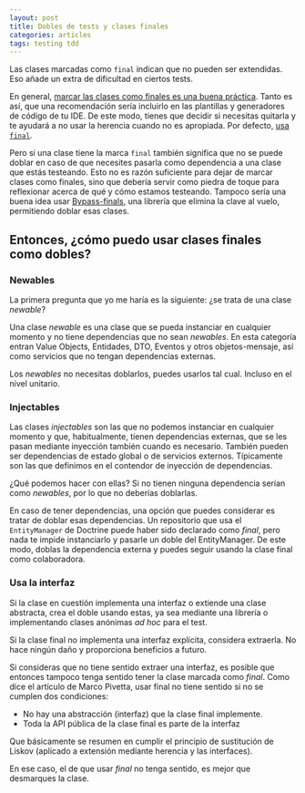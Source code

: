 ```yaml
---
layout: post
title: Dobles de tests y clases finales
categories: articles
tags: testing tdd
---
```


Las clases marcadas como `final` indican que no pueden ser extendidas. Eso añade un extra de dificultad en ciertos tests.

En general, [marcar las clases como finales es una buena práctica](https://matthiasnoback.nl/2018/09/final-classes-by-default-why/). Tanto es así, que una recomendación sería incluirlo en las plantillas y generadores de código de tu IDE. De este modo, tienes que decidir si necesitas quitarla y te ayudará a no usar la herencia cuando no es apropiada. Por defecto, [usa `final`](https://ocramius.github.io/blog/when-to-declare-classes-final/).

Pero si una clase tiene la marca `final` también significa que no se puede doblar en caso de que necesites pasarla como dependencia a una clase que estás testeando. Esto no es razón suficiente para dejar de marcar clases como finales, sino que debería servir como piedra de toque para reflexionar acerca de qué y cómo estamos testeando. Tampoco sería una buena idea usar [Bypass-finals](https://github.com/dg/bypass-finals), una librería que elimina la clave al vuelo, permitiendo doblar esas clases.

## Entonces, ¿cómo puedo usar clases finales como dobles?

### Newables

La primera pregunta que yo me haría es la siguiente: ¿se trata de una clase _newable_? 

Una clase _newable_ es una clase que se pueda instanciar en cualquier momento y no tiene dependencias que no sean _newables_. En esta categoría entran Value Objects, Entidades, DTO, Eventos y otros objetos-mensaje, así como servicios que no tengan dependencias externas.

Los _newables_ no necesitas doblarlos, puedes usarlos tal cual. Incluso en el nivel unitario.

### Injectables

Las clases _injectables_ son las que no podemos instanciar en cualquier momento y que, habitualmente, tienen dependencias externas, que se les pasan mediante inyección también cuando es necesario. También pueden ser dependencias de estado global o de servicios externos. Típicamente son las que definimos en el contendor de inyección de dependencias.

¿Qué podemos hacer con ellas? Si no tienen ninguna dependencia serían como _newables_, por lo que no deberías doblarlas.

En caso de tener dependencias, una opción que puedes considerar es tratar de doblar esas dependencias. Un repositorio que usa el `EntityManager` de Doctrine puede haber sido declarado como _final_, pero nada te impide instanciarlo y pasarle un doble del EntityManager. De este modo, doblas la dependencia externa y puedes seguir usando la clase final como colaboradora.

### Usa la interfaz

Si la clase en cuestión implementa una interfaz o extiende una clase abstracta, crea el doble usando estas, ya sea mediante una librería o implementando clases anónimas _ad hoc_ para el test.

Si la clase final no implementa una interfaz explícita, considera extraerla. No hace ningún daño y proporciona beneficios a futuro.

Si consideras que no tiene sentido extraer una interfaz, es posible que entonces tampoco tenga sentido tener la clase marcada como _final_. Como dice el artículo de Marco Pivetta, usar final no tiene sentido si no se cumplen dos condiciones:

* No hay una abstracción (interfaz) que la clase final implemente.
* Toda la API pública de la clase final es parte de la interfaz

Que básicamente se resumen en cumplir el principio de sustitución de Liskov (aplicado a extensión mediante herencia y las interfaces).

En ese caso, el de que usar _final_ no tenga sentido, es mejor que desmarques la clase.
